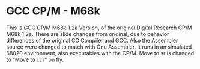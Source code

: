 # GCC CP/M - M68k 

This is GCC CP/M M68k 1.2a Version, of the original Digital Research CP/M M68k 1.2a. There are slide changes from original, due to  behavior differences of the original CC Compiler and GCC. Also the Assembler source were changed to match with Gnu Assembler. It runs in an simulated 68020 environment, also executables with the CP/M. Move to sr is changed to "Move to ccr" on fly.  
